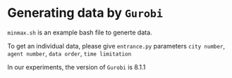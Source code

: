 # Generating data by `Gurobi`

`minmax.sh` is an example bash file to generte data.

To get an individual data, please give `entrance.py` parameters `city number`, `agent number`, `data order`, `time limitation`

In our experiments, the version of `Gurobi` is 8.1.1
